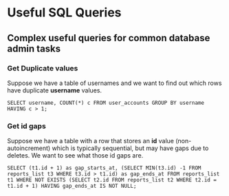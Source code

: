 # Useful SQL Queries
## Complex useful queries for common database admin tasks

### Get Duplicate values
Suppose we have a table of usernames and we want to find out which rows have duplicate **username** values.
```
SELECT username, COUNT(*) c FROM user_accounts GROUP BY username HAVING c > 1;
```

### Get id gaps
Suppose we have a table with a row that stores an **id** value (non-autoincrement) which is typically sequential, but may have gaps due to deletes. We want to see what those id gaps are.
```
SELECT (t1.id + 1) as gap_starts_at, (SELECT MIN(t3.id) -1 FROM reports_list t3 WHERE t3.id > t1.id) as gap_ends_at FROM reports_list t1 WHERE NOT EXISTS (SELECT t2.id FROM reports_list t2 WHERE t2.id = t1.id + 1) HAVING gap_ends_at IS NOT NULL;
```
